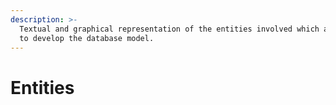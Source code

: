 ```yaml
---
description: >-
  Textual and graphical representation of the entities involved which are used
  to develop the database model.
---
```


# Entities

